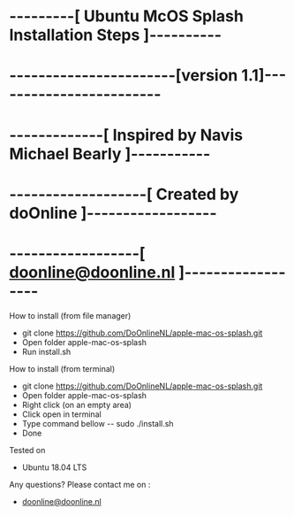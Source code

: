 # ---------[ Ubuntu McOS Splash Installation Steps ]----------
# -----------------------[version 1.1]------------------------
# -------------[ Inspired by Navis Michael Bearly ]-----------
# -------------------[ Created by doOnline ]------------------
# ------------------[ doonline@doonline.nl ]------------------

How to install (from file manager)
- git clone https://github.com/DoOnlineNL/apple-mac-os-splash.git
- Open folder apple-mac-os-splash
- Run install.sh

How to install (from terminal)
- git clone https://github.com/DoOnlineNL/apple-mac-os-splash.git
- Open folder apple-mac-os-splash
- Right click (on an empty area)
- Click open in terminal
- Type command bellow
-- sudo ./install.sh 
- Done

Tested on
- Ubuntu 18.04 LTS

Any questions? Please contact me on :
- doonline@doonline.nl
